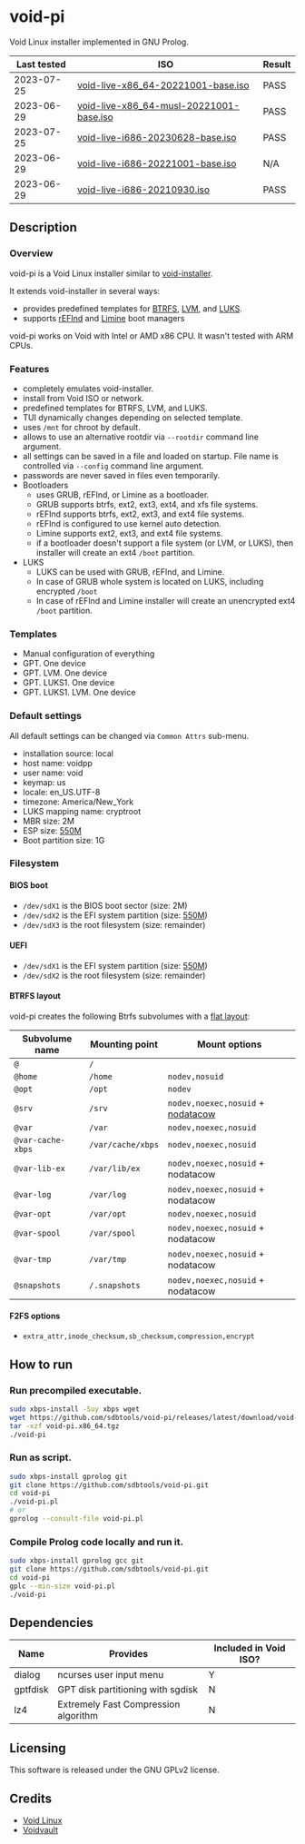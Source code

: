 # void-pi

Void Linux installer implemented in GNU Prolog.

Last tested | ISO                                                                                | Result
----------- | ---------------------------------------------------------------------------------- | ------
2023-07-25  | [void-live-x86_64-20221001-base.iso](https://repo-default.voidlinux.org/live/current/void-live-x86_64-20221001-base.iso) | PASS
2023-06-29  | [void-live-x86_64-musl-20221001-base.iso](https://repo-default.voidlinux.org/live/current/void-live-x86_64-musl-20221001-base.iso) | PASS
2023-07-25  | [void-live-i686-20230628-base.iso](https://repo-default.voidlinux.org/live/current/void-live-i686-20230628-base.iso) | PASS
2023-06-29  | [void-live-i686-20221001-base.iso](https://repo-default.voidlinux.org/live/current/void-live-i686-20221001-base.iso) | N/A
2023-06-29  | [void-live-i686-20210930.iso](https://repo-default.voidlinux.org/live/20210930/void-live-i686-20210930.iso) | PASS

## Description

### Overview

void-pi is a Void Linux installer similar to [void-installer](https://docs.voidlinux.org/installation/live-images/guide.html).

It extends void-installer in several ways:
- provides predefined templates for [BTRFS](https://en.wikipedia.org/wiki/Btrfs), [LVM](https://en.wikipedia.org/wiki/Logical_volume_management), and [LUKS](https://en.wikipedia.org/wiki/Linux_Unified_Key_Setup).
- supports [rEFInd](https://rodsbooks.com/refind/) and [Limine](https://limine-bootloader.org/) boot managers

void-pi works on Void with Intel or AMD x86 CPU. It wasn't tested with ARM CPUs.

### Features

- completely emulates void-installer.
- install from Void ISO or network.
- predefined templates for BTRFS, LVM, and LUKS.
- TUI dynamically changes depending on selected template.
- uses `/mnt` for chroot by default.
- allows to use an alternative rootdir via `--rootdir` command line argument.
- all settings can be saved in a file and loaded on startup. File name is controlled via `--config` command line argument.
- passwords are never saved in files even temporarily.
- Bootloaders
    - uses GRUB, rEFInd, or Limine as a bootloader.
    - GRUB supports btrfs, ext2, ext3, ext4, and xfs file systems.
    - rEFInd supports btrfs, ext2, ext3, and ext4 file systems.
    - rEFInd is configured to use kernel auto detection.
    - Limine supports ext2, ext3, and ext4 file systems.
    - if a bootloader doesn't support a file system (or LVM, or LUKS), then installer will create an ext4 `/boot` partition.
- LUKS
    - LUKS can be used with GRUB, rEFInd, and Limine.
    - In case of GRUB whole system is located on LUKS, including encrypted `/boot`
    - In case of rEFInd and Limine installer will create an unencrypted ext4 `/boot` partition.

### Templates

- Manual configuration of everything
- GPT. One device 
- GPT. LVM. One device
- GPT. LUKS1. One device
- GPT. LUKS1. LVM. One device

### Default settings

All default settings can be changed via `Common Attrs` sub-menu.

- installation source: local
- host name: voidpp
- user name: void
- keymap: us
- locale: en_US.UTF-8
- timezone: America/New_York
- LUKS mapping name: cryptroot
- MBR size: 2M
- ESP size: [550M][550M]
- Boot partition size: 1G

### Filesystem

#### BIOS boot

- `/dev/sdX1` is the BIOS boot sector (size: 2M)
- `/dev/sdX2` is the EFI system partition (size: [550M][550M])
- `/dev/sdX3` is the root filesystem (size: remainder)

#### UEFI

- `/dev/sdX1` is the EFI system partition (size: [550M][550M])
- `/dev/sdX2` is the root filesystem (size: remainder)

#### BTRFS layout

void-pi creates the following Btrfs subvolumes with a [flat layout][flat layout]:

Subvolume name    | Mounting point    | Mount options
---               | ---               | ---
`@`               | `/`               |
`@home`           | `/home`           | `nodev,nosuid`
`@opt`            | `/opt`            | `nodev`
`@srv`            | `/srv`            | `nodev,noexec,nosuid` + [nodatacow][nodatacow]
`@var`            | `/var`            | `nodev,noexec,nosuid`
`@var-cache-xbps` | `/var/cache/xbps` | `nodev,noexec,nosuid`
`@var-lib-ex`     | `/var/lib/ex`     | `nodev,noexec,nosuid` + nodatacow
`@var-log`        | `/var/log`        | `nodev,noexec,nosuid` + nodatacow
`@var-opt`        | `/var/opt`        | `nodev,noexec,nosuid`
`@var-spool`      | `/var/spool`      | `nodev,noexec,nosuid` + nodatacow
`@var-tmp`        | `/var/tmp`        | `nodev,noexec,nosuid` + nodatacow
`@snapshots`      | `/.snapshots`     | `nodev,noexec,nosuid` + nodatacow

#### F2FS options

- `extra_attr,inode_checksum,sb_checksum,compression,encrypt`

## How to run

### Run precompiled executable.
```sh
sudo xbps-install -Suy xbps wget
wget https://github.com/sdbtools/void-pi/releases/latest/download/void-pi.x86_64.tgz
tar -xzf void-pi.x86_64.tgz
./void-pi
```

### Run as script.
```sh
sudo xbps-install gprolog git
git clone https://github.com/sdbtools/void-pi.git
cd void-pi
./void-pi.pl
# or
gprolog --consult-file void-pi.pl
```

### Compile Prolog code locally and run it.

```sh
sudo xbps-install gprolog gcc git
git clone https://github.com/sdbtools/void-pi.git
cd void-pi
gplc --min-size void-pi.pl
./void-pi
```
## Dependencies

Name      | Provides                | Included in Void ISO?
---       | ---                     | ---
dialog    | ncurses user input menu | Y
gptfdisk  | GPT disk partitioning with sgdisk | N
lz4       | Extremely Fast Compression algorithm | N

## Licensing

This software is released under the GNU GPLv2 license.

## Credits

- [Void Linux](https://voidlinux.org/)
- [Voidvault](https://github.com/atweiden/voidvault)
 
[550M]: https://unix.stackexchange.com/a/722439
[flat layout]: https://btrfs.wiki.kernel.org/index.php/SysadminGuide#Layout
[nodatacow]: https://wiki.archlinux.org/index.php/Btrfs#Disabling_CoW

